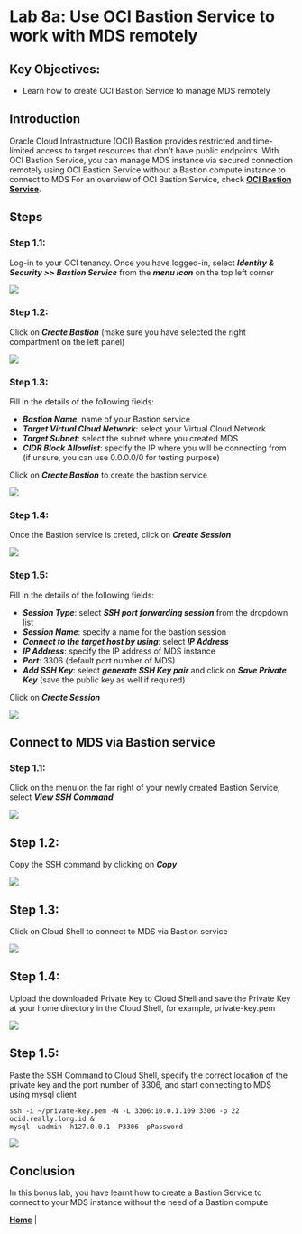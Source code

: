 # Lab 8a: Use OCI Bastion Service to work with MDS remotely

## Key Objectives:

- Learn how to create OCI Bastion Service to manage MDS remotely

## Introduction

Oracle Cloud Infrastructure (OCI) Bastion provides restricted and time-limited access to target resources that don't have public endpoints. With OCI Bastion Service, you can
manage MDS instance via secured connection remotely using OCI Bastion Service without a Bastion compute instance to connect to MDS
For an overview of OCI Bastion Service, check **[OCI Bastion Service](https://docs.oracle.com/en-us/iaas/Content/Bastion/Concepts/bastionoverview.htm)**.

## Steps

### **Step 1.1:**
  Log-in to your OCI tenancy. Once you have logged-in, select _**Identity & Security >> Bastion Service**_ from the _**menu icon**_ on the top left corner
  
![](./images/bas-1.png)

### **Step 1.2:**
 Click on _**Create Bastion**_ (make sure you have selected the right compartment on the left panel)

![](./images/bas-2.png)

### **Step 1.3:** 
Fill in the details of the following fields:
 * _**Bastion Name**_: name of your Bastion service
 * _**Target Virtual Cloud Network**_: select your Virtual Cloud Network
 * _**Target Subnet**_: select the subnet where you created MDS
 * _**CIDR Block Allowlist**_: specify the IP where you will be connecting from (if unsure, you can use 0.0.0.0/0 for testing purpose)

Click on _**Create Bastion**_ to create the bastion service
  
![](./images/bas-3.png)

### **Step 1.4:** 
Once the Bastion service is creted, click on  _**Create Session**_ 
 
 ![](./images/bas-4.png)
 
### **Step 1.5:**
Fill in the details of the following fields:
 * _**Session Type**_: select _**SSH port forwarding session**_ from the dropdown list
 * _**Session Name**_: specify a name for the bastion session
 * _**Connect to the target host by using**_: select _**IP Address**_
 * _**IP Address**_: specify the IP address of MDS instance
 * _**Port**_: 3306 (default port number of MDS)
 * _**Add SSH Key**_: select _**generate SSH Key pair**_ and click on _**Save Private Key**_ (save the public key as well if required)
 
Click on _**Create Session**_
 
![](./images/bas-5.png)

## Connect to MDS via Bastion service

### Step 1.1: 

Click on the menu on the far right of your newly created Bastion Service, select _**View SSH Command**_

![](./images/bas-6.png)

## Step 1.2:

Copy the SSH command by clicking on _**Copy**_

![](./images/bas-7.png)

## Step 1.3:

Click on Cloud Shell to connect to MDS via Bastion service

![](./images/bas-8.png)

## Step 1.4:

Upload the downloaded Private Key to Cloud Shell and save the Private Key at your home directory in the Cloud Shell, for example, private-key.pem

![](./images/bas-9.png)

## Step 1.5:

Paste the SSH Command to Cloud Shell, specify the correct location of the private key and the port number of 3306, and start connecting to MDS using mysql client

```
ssh -i ~/private-key.pem -N -L 3306:10.0.1.109:3306 -p 22 ocid.really.long.id &
mysql -uadmin -h127.0.0.1 -P3306 -pPassword
```

![](./images/bas-10.png)

## Conclusion

In this bonus lab, you have learnt how to create a Bastion Service to connect to your MDS instance without the need of a Bastion compute 

**[Home](../README.md)** | 
